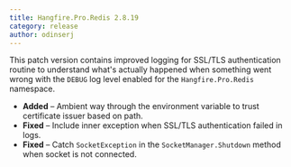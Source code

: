 ```yaml
---
title: Hangfire.Pro.Redis 2.8.19
category: release
author: odinserj
---
```


This patch version contains improved logging for SSL/TLS authentication routine to understand what's actually happened when something went wrong with the `DEBUG` log level enabled for the `Hangfire.Pro.Redis` namespace.

* **Added** – Ambient way through the environment variable to trust certificate issuer based on path.
* **Fixed** – Include inner exception when SSL/TLS authentication failed in logs.
* **Fixed** – Catch `SocketException` in the `SocketManager.Shutdown` method when socket is not connected.
